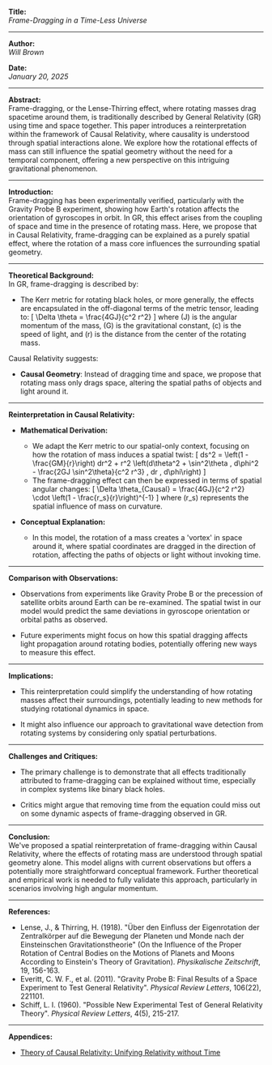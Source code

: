 **Title:**  
*Frame-Dragging in a Time-Less Universe*

---

**Author:**  
*Will Brown*

**Date:**  
*January 20, 2025*

---

**Abstract:**  
Frame-dragging, or the Lense-Thirring effect, where rotating masses drag spacetime around them, is traditionally described by General Relativity (GR) using time and space together. This paper introduces a reinterpretation within the framework of Causal Relativity, where causality is understood through spatial interactions alone. We explore how the rotational effects of mass can still influence the spatial geometry without the need for a temporal component, offering a new perspective on this intriguing gravitational phenomenon.

---

**Introduction:**  
Frame-dragging has been experimentally verified, particularly with the Gravity Probe B experiment, showing how Earth's rotation affects the orientation of gyroscopes in orbit. In GR, this effect arises from the coupling of space and time in the presence of rotating mass. Here, we propose that in Causal Relativity, frame-dragging can be explained as a purely spatial effect, where the rotation of a mass core influences the surrounding spatial geometry.

---

**Theoretical Background:**  
In GR, frame-dragging is described by:
- The Kerr metric for rotating black holes, or more generally, the effects are encapsulated in the off-diagonal terms of the metric tensor, leading to:
  \[
  \Delta \theta = \frac{4GJ}{c^2 r^2}
  \]
  where \(J\) is the angular momentum of the mass, \(G\) is the gravitational constant, \(c\) is the speed of light, and \(r\) is the distance from the center of the rotating mass.

Causal Relativity suggests:
- **Causal Geometry**: Instead of dragging time and space, we propose that rotating mass only drags space, altering the spatial paths of objects and light around it.

---

**Reinterpretation in Causal Relativity:**

- **Mathematical Derivation:**
  - We adapt the Kerr metric to our spatial-only context, focusing on how the rotation of mass induces a spatial twist:
    \[
    ds^2 = \left(1 - \frac{GM}{r}\right) dr^2 + r^2 \left(d\theta^2 + \sin^2\theta \, d\phi^2 - \frac{2GJ \sin^2\theta}{c^2 r^3} \, dr \, d\phi\right)
    \]
  - The frame-dragging effect can then be expressed in terms of spatial angular changes:
    \[
    \Delta \theta_{Causal} = \frac{4GJ}{c^2 r^2} \cdot \left(1 - \frac{r_s}{r}\right)^{-1}
    \]
    where \(r_s\) represents the spatial influence of mass on curvature.

- **Conceptual Explanation:**
  - In this model, the rotation of a mass creates a 'vortex' in space around it, where spatial coordinates are dragged in the direction of rotation, affecting the paths of objects or light without invoking time.

---

**Comparison with Observations:**  
- Observations from experiments like Gravity Probe B or the precession of satellite orbits around Earth can be re-examined. The spatial twist in our model would predict the same deviations in gyroscope orientation or orbital paths as observed.

- Future experiments might focus on how this spatial dragging affects light propagation around rotating bodies, potentially offering new ways to measure this effect.

---

**Implications:**  
- This reinterpretation could simplify the understanding of how rotating masses affect their surroundings, potentially leading to new methods for studying rotational dynamics in space.

- It might also influence our approach to gravitational wave detection from rotating systems by considering only spatial perturbations.

---

**Challenges and Critiques:**  
- The primary challenge is to demonstrate that all effects traditionally attributed to frame-dragging can be explained without time, especially in complex systems like binary black holes.

- Critics might argue that removing time from the equation could miss out on some dynamic aspects of frame-dragging observed in GR.

---

**Conclusion:**  
We've proposed a spatial reinterpretation of frame-dragging within Causal Relativity, where the effects of rotating mass are understood through spatial geometry alone. This model aligns with current observations but offers a potentially more straightforward conceptual framework. Further theoretical and empirical work is needed to fully validate this approach, particularly in scenarios involving high angular momentum.

---

**References:**  
- Lense, J., & Thirring, H. (1918). "Über den Einfluss der Eigenrotation der Zentralkörper auf die Bewegung der Planeten und Monde nach der Einsteinschen Gravitationstheorie" (On the Influence of the Proper Rotation of Central Bodies on the Motions of Planets and Moons According to Einstein's Theory of Gravitation). *Physikalische Zeitschrift*, 19, 156-163.
- Everitt, C. W. F., et al. (2011). "Gravity Probe B: Final Results of a Space Experiment to Test General Relativity". *Physical Review Letters*, 106(22), 221101.
- Schiff, L. I. (1960). "Possible New Experimental Test of General Relativity Theory". *Physical Review Letters*, 4(5), 215-217.

---

**Appendices:**  
- [Theory of Causal Relativity: Unifying Relativity without Time](https://github.com/ENSpunks/Causal-Relativity-Public-/blob/main/Papers/Causal%20Relativity/Theory%20of%20Causal%20Relativity%20(Published%2001-20-25))

